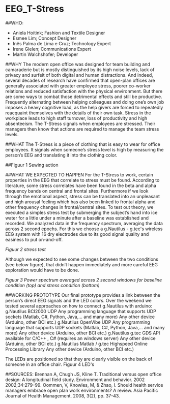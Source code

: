 # EEG_T-Stress

##WHO:
- Aniela Hoitink; Fashion and Textile Designer 
- Esmee Lim; Concept Designer 
- Inês Palma de Lima e Cruz; Technology Expert 
- Irene Gielen; Communications Expert 
- Martin Walchshofer; Developer 

##WHY
The modern open office was designed for team building and camaraderie but is mostly distinguished by its high noise levels, lack of privacy and surfeit of both digital and human distractions. And indeed, several decades of research have confirmed that open-plan offices are generally associated with greater employee stress, poorer co-worker relations and reduced satisfaction with the physical environment. But there are some ways to combat those detrimental effects and still be productive. Frequently alternating between helping colleagues and doing one’s own job imposes a heavy cognitive load, as the help givers are forced to repeatedly reacquaint themselves with the details of their own task. Stress in the workplace leads to high staff turnover, loss of productivity and high absenteeism.
 The T-Stress signals when employees are stressed. Their managers then know that actions are required to manage the team stress levels.

##WHAT
The T-Stress is a piece of clothing that is easy to wear for office employees. It signals when someone’s stress level is high by measuring the person’s EEG and translating it into the clothing color.

##Figuur 1 Sewing action

##WHAT WE EXPECTED TO HAPPEN
For the T-Stress to work, certain properties in the EEG that correlate to stress must be found.
According to literature, some stress correlates have been found in the beta and alpha frequency bands on central and frontal sites. Furthermore if we look through the emotional aspect, stress can be translated into an unpleasant and high arousal feeling which has also been linked to frontal alpha and other frequency changes in frontal/central sites.
To test out theory, we executed a simples stress test by submerging the subject’s hand into ice water for a little under a minute after a baseline was established and recorded. We analyzed data in the frequency spectrum, averaging the data across 2 second epochs.
For this we choose a g.Nautilus - g.tec's wireless EEG system with 16 dry electrodes due to its good signal quality and easiness to put on-and-off. 

*Figuur 2 stress test*

Although we expected to see some changes between the two conditions (see below figure), that didn’t happen immediately and more careful EEG exploration would have to be done. 

*Figuur 3 Power spectrum averaged across 2 second windows for baseline condition (top) and stress condition (bottom)*

##WORKING PROTOTYPE
Our final prototype provides a link between the person’s direct EEG signals and the LED colors. 
Over the weekend we tested several approaches on how to connect g.Nautilus with arduino:
g.Nautilus  BCI2000  UDP  Any programming language that supports UDP sockets (Matlab, C#, Python, Java,… and many more)  Any other device (Arduino, other BCI etc.)
g.Nautilus  OpenVibe  UDP  Any programming language that supports UDP sockets (Matlab, C#, Python, Java,… and many more)  Any other device (Arduino, other BCI etc.)
g.Nautilus  g.tec GDS API available for C/C++ , C# (requires an windows server)  Any other device (Arduino, other BCI etc.)
g.Nautilus  Matlab / g.tec Highspeed Online Processing Library  Any other device (Arduino, other BCI etc.)

The LEDs are positioned so that they are clearly visible on the back of someone in an office chair. 
Figuur 4 LED's

##SOURCES:
Brennan A, Chugh JS, Kline T. Traditional versus open office design: A longitudinal field study. Environment and behavior. 2002 2002;34:279–99. 
Oommen, V, Knowles, M, & Zhao, I. Should health service managers embrace open plan work environments? A review. Asia Pacific Journal of Health Management. 2008, 3(2), pp. 37-43.


